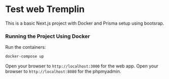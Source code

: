 # Test web Tremplin

This is a basic Next.js project with Docker and Prisma setup using bootsrap.

### Running the Project Using Docker

Run the containers:

```bash
docker-compose up
```

Open your browser to `http://localhost:3000` for the web app.
Open your browser to `http://localhost:8080` for the phpmyadmin.

